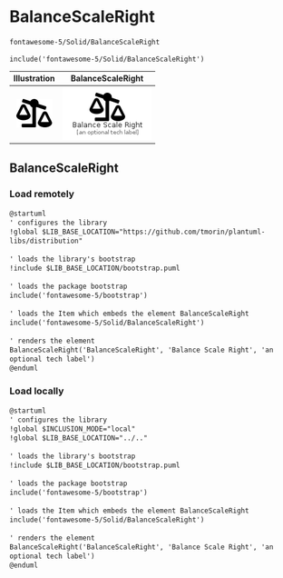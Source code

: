 # BalanceScaleRight


```text
fontawesome-5/Solid/BalanceScaleRight
```

```text
include('fontawesome-5/Solid/BalanceScaleRight')
```



| Illustration | BalanceScaleRight |
| :---: | :---: |
| ![illustration for Illustration](../../fontawesome-5/Solid/BalanceScaleRight.png) | ![illustration for BalanceScaleRight](../../fontawesome-5/Solid/BalanceScaleRight.Local.png) |




## BalanceScaleRight

### Load remotely
```plantuml
@startuml
' configures the library
!global $LIB_BASE_LOCATION="https://github.com/tmorin/plantuml-libs/distribution"

' loads the library's bootstrap
!include $LIB_BASE_LOCATION/bootstrap.puml

' loads the package bootstrap
include('fontawesome-5/bootstrap')

' loads the Item which embeds the element BalanceScaleRight
include('fontawesome-5/Solid/BalanceScaleRight')

' renders the element
BalanceScaleRight('BalanceScaleRight', 'Balance Scale Right', 'an optional tech label')
@enduml
```

### Load locally
```plantuml
@startuml
' configures the library
!global $INCLUSION_MODE="local"
!global $LIB_BASE_LOCATION="../.."

' loads the library's bootstrap
!include $LIB_BASE_LOCATION/bootstrap.puml

' loads the package bootstrap
include('fontawesome-5/bootstrap')

' loads the Item which embeds the element BalanceScaleRight
include('fontawesome-5/Solid/BalanceScaleRight')

' renders the element
BalanceScaleRight('BalanceScaleRight', 'Balance Scale Right', 'an optional tech label')
@enduml
```


